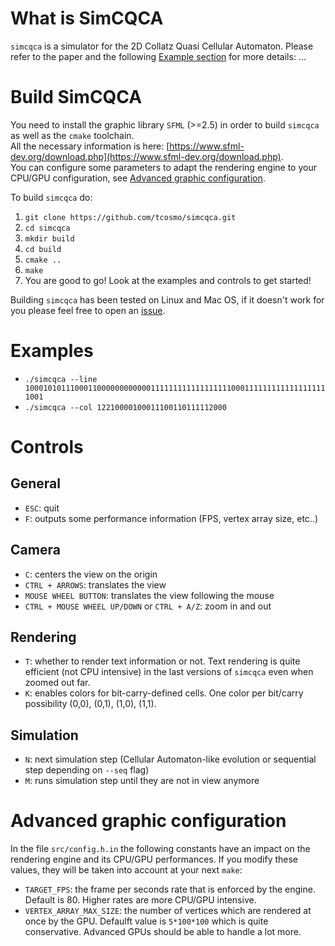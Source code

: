 # What is SimCQCA

`simcqca` is a simulator for the 2D Collatz Quasi Cellular Automaton. Please refer to the paper and the following [Example section](#examples) for more details: ... 

# Build SimCQCA

You need to install the graphic library `SFML` (>=2.5) in order to build `simcqca` as well as the `cmake` toolchain.              
All the necessary information is here: [https://www.sfml-dev.org/download.php](https://www.sfml-dev.org/download.php).   
You can configure some parameters to adapt the rendering engine to your CPU/GPU configuration, see [Advanced graphic configuration](#advanceConf). 

To build `simcqca` do:

1. `git clone https://github.com/tcosmo/simcqca.git`
2. `cd simcqca`
3. `mkdir build`
4. `cd build`
5. `cmake ..`
6. `make`
7. You are good to go! Look at the examples and controls to get started!

Building `simcqca` has been tested on Linux and Mac OS, if it doesn't work for you please feel free to open an [issue](https://github.com/tcosmo/simcqca/issues).

# Examples
<a href="examples"></a>
- `./simcqca --line 10001010111000110000000000001111111111111111110001111111111111111111001`
- `./simcqca --col 12210000100011100110111112000`

# Controls
## General
- `ESC`: quit
- `F`: outputs some performance information (FPS, vertex array size, etc..)
## Camera
- `C`: centers the view on the origin
- `CTRL + ARROWS`: translates the view
- `MOUSE WHEEL BUTTON`: translates the view following the mouse
- `CTRL + MOUSE WHEEL UP/DOWN` or `CTRL + A/Z`: zoom in and out
## Rendering
- `T`: whether to render text information or not. Text rendering is quite efficient (not CPU intensive) in the last versions of `simcqca` even when zoomed out far.
- `K`: enables colors for bit-carry-defined cells. One color per bit/carry possibility (0,0), (0,1), (1,0), (1,1).
## Simulation
- `N`: next simulation step (Cellular Automaton-like evolution or sequential step depending on `--seq` flag)
- `M`: runs simulation step until they are not in view anymore
# Advanced graphic configuration
<a name="advanceConf"></a>
In the file `src/config.h.in` the following constants have an impact on the rendering engine and its CPU/GPU performances. If you modify these values, they will be taken into account at your next `make`:
- `TARGET_FPS`: the frame per seconds rate that is enforced by the engine. Default is 80. Higher rates are more CPU/GPU intensive.    
- `VERTEX_ARRAY_MAX_SIZE`: the number of vertices which are rendered at once by the GPU. Defaulft value is `5*100*100` which is quite conservative. Advanced GPUs should be able to handle a lot more.